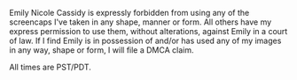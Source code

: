 Emily Nicole Cassidy is expressly forbidden from using any of the screencaps I've taken in any shape, manner or form. All others have my express permission to use them, without alterations, against Emily in a court of law. If I find Emily is in possession of and/or has used any of my images in any way, shape or form, I will file a DMCA claim.

All times are PST/PDT.

